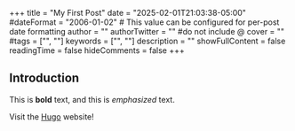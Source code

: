 +++
title = "My First Post"
date = "2025-02-01T21:03:38-05:00"
#dateFormat = "2006-01-02" # This value can be configured for per-post date formatting
author = ""
authorTwitter = "" #do not include @
cover = ""
#tags = ["", ""]
keywords = ["", ""]
description = ""
showFullContent = false
readingTime = false
hideComments = false
+++

## Introduction

This is **bold** text, and this is *emphasized* text.

Visit the [Hugo](https://gohugo.io) website!
